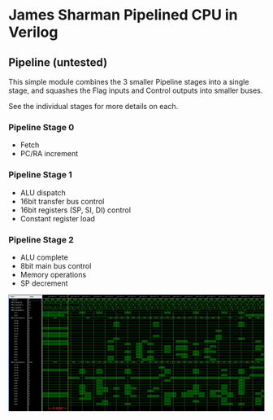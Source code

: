 # James Sharman Pipelined CPU in Verilog
## Pipeline (untested)
This simple module combines the 3 smaller Pipeline stages into a single stage, and squashes the Flag inputs and Control outputs into smaller buses.

See the individual stages for more details on each.

### Pipeline Stage 0
- Fetch
- PC/RA increment 

### Pipeline Stage 1
- ALU dispatch
- 16bit transfer bus control
- 16bit registers (SP, SI, DI) control
- Constant register load

### Pipeline Stage 2
- ALU complete
- 8bit main bus control
- Memory operations
- SP decrement

![Simulation Waveform](https://raw.githubusercontent.com/m1geo/JamesSharmanPipelinedCPU/main/Verilog/Pipeline/PipelineAll_sim.png "Simulation Waveform")